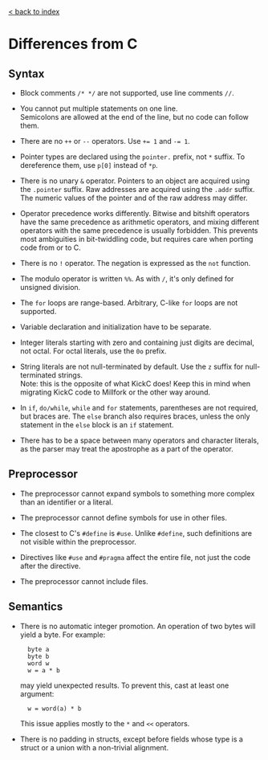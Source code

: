 [< back to index](../doc_index.md)

# Differences from C

## Syntax

* Block comments `/* */` are not supported, use line comments `//`.

* You cannot put multiple statements on one line.  
Semicolons are allowed at the end of the line, but no code can follow them.

* There are no `++` or `--` operators. Use `+= 1` and `-= 1`.

* Pointer types are declared using the `pointer.` prefix, not `*` suffix. To dereference them, use `p[0]` instead of `*p`.

* There is no unary `&` operator.
Pointers to an object are acquired using the `.pointer` suffix.
Raw addresses are acquired using the `.addr` suffix.
The numeric values of the pointer and of the raw address may differ.

* Operator precedence works differently.
Bitwise and bitshift operators have the same precedence as arithmetic operators,
and mixing different operators with the same precedence is usually forbidden.
This prevents most ambiguities in bit-twiddling code, but requires care when porting code from or to C. 

* There is no `!` operator. The negation is expressed as the `not` function.

* The modulo operator is written `%%`. As with `/`, it's only defined for unsigned division. 

* The `for` loops are range-based. Arbitrary, C-like `for` loops are not supported.

* Variable declaration and initialization have to be separate.

* Integer literals starting with zero and containing just digits are decimal, not octal.
For octal literals, use the `0o` prefix.

* String literals are not null-terminated by default. Use the `z` suffix for null-terminated strings.  
Note: this is the opposite of what KickC does!
Keep this in mind when migrating KickC code to Millfork or the other way around.

* In `if`, `do/while`, `while` and `for` statements, parentheses are not required, but braces are.
The `else` branch also requires braces, unless the only statement in the `else` block is an `if` statement.

* There has to be a space between many operators and character literals,
as the parser may treat the apostrophe as a part of the operator.

## Preprocessor

* The preprocessor cannot expand symbols to something more complex than an identifier or a literal.

* The preprocessor cannot define symbols for use in other files.

* The closest to C's `#define` is `#use`.
Unlike `#define`, such definitions are not visible within the preprocessor.

* Directives like `#use` and `#pragma` affect the entire file, not just the code after the directive.

* The preprocessor cannot include files.

## Semantics

* There is no automatic integer promotion. An operation of two bytes will yield a byte. For example:

        byte a
        byte b
        word w
        w = a * b

    may yield unexpected results. To prevent this, cast at least one argument:
    
        w = word(a) * b

    This issue applies mostly to the `*` and `<<` operators.

* There is no padding in structs, except before fields whose type is a struct or a union with a non-trivial alignment. 


    

  
